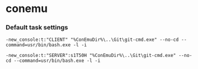 # conemu

### Default task settings
```
-new_console:t:"CLIENT" "%ConEmuDir%\..\Git\git-cmd.exe" --no-cd --command=usr/bin/bash.exe -l -i

-new_console:t:"SERVER":s1T50H "%ConEmuDir%\..\Git\git-cmd.exe" --no-cd --command=usr/bin/bash.exe -l -i
```